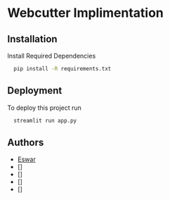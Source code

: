 
# Webcutter Implimentation



## Installation

Install Required Dependencies 

```bash
  pip install -R requirements.txt
```
    

## Deployment

To deploy this project run

```bash
  streamlit run app.py
```

  
## Authors

- [Eswar](https://www.github.com/eswardivi)
- []
- []
- []
- []  